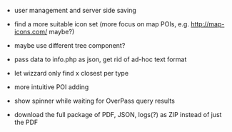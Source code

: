 * user management and server side saving

* find a more suitable icon set (more focus on map POIs, e.g. http://map-icons.com/ maybe?)

* maybe use different tree component?

* pass data to info.php as json, get rid of ad-hoc text format

* let wizzard only find x closest per type

* more intuitive POI adding

* show spinner while waiting for OverPass query results

* download the full package of PDF, JSON, logs(?) as ZIP instead of just the PDF

